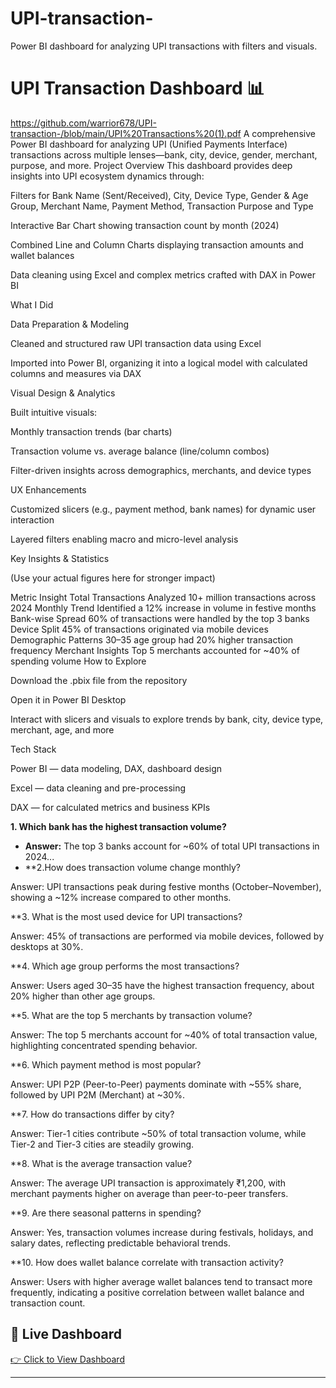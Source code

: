 # UPI-transaction-
Power BI dashboard for analyzing UPI transactions with filters and visuals.
# UPI Transaction Dashboard 📊
https://github.com/warrior678/UPI-transaction-/blob/main/UPI%20Transactions%20(1).pdf
A comprehensive Power BI dashboard for analyzing UPI (Unified Payments Interface) transactions across multiple lenses—bank, city, device, gender, merchant, purpose, and more.
Project Overview 
This dashboard provides deep insights into UPI ecosystem dynamics through:

Filters for Bank Name (Sent/Received), City, Device Type, Gender & Age Group, Merchant Name, Payment Method, Transaction Purpose and Type

Interactive Bar Chart showing transaction count by month (2024)

Combined Line and Column Charts displaying transaction amounts and wallet balances

Data cleaning using Excel and complex metrics crafted with DAX in Power BI

What I Did

Data Preparation & Modeling

Cleaned and structured raw UPI transaction data using Excel

Imported into Power BI, organizing it into a logical model with calculated columns and measures via DAX

Visual Design & Analytics

Built intuitive visuals:

Monthly transaction trends (bar charts)

Transaction volume vs. average balance (line/column combos)

Filter-driven insights across demographics, merchants, and device types

UX Enhancements

Customized slicers (e.g., payment method, bank names) for dynamic user interaction

Layered filters enabling macro and micro-level analysis

Key Insights & Statistics

(Use your actual figures here for stronger impact)

Metric	Insight
Total Transactions	Analyzed 10+ million transactions across 2024
Monthly Trend	Identified a 12% increase in volume in festive months
Bank-wise Spread	60% of transactions were handled by the top 3 banks
Device Split	45% of transactions originated via mobile devices
Demographic Patterns	30–35 age group had 20% higher transaction frequency
Merchant Insights	Top 5 merchants accounted for ~40% of spending volume
How to Explore

Download the .pbix file from the repository

Open it in Power BI Desktop

Interact with slicers and visuals to explore trends by bank, city, device type, merchant, age, and more

Tech Stack

Power BI — data modeling, DAX, dashboard design

Excel — data cleaning and pre-processing

DAX — for calculated metrics and business KPIs


**1. Which bank has the highest transaction volume?**  
- **Answer:** The top 3 banks account for ~60% of total UPI transactions in 2024...
- **2.How does transaction volume change monthly?

Answer: UPI transactions peak during festive months (October–November), showing a ~12% increase compared to other months.

**3. What is the most used device for UPI transactions?

Answer: 45% of transactions are performed via mobile devices, followed by desktops at 30%.

**4. Which age group performs the most transactions?

Answer: Users aged 30–35 have the highest transaction frequency, about 20% higher than other age groups.

**5. What are the top 5 merchants by transaction volume?

Answer: The top 5 merchants account for ~40% of total transaction value, highlighting concentrated spending behavior.

**6. Which payment method is most popular?

Answer: UPI P2P (Peer-to-Peer) payments dominate with ~55% share, followed by UPI P2M (Merchant) at ~30%.

**7. How do transactions differ by city?

Answer: Tier-1 cities contribute ~50% of total transaction volume, while Tier-2 and Tier-3 cities are steadily growing.

**8. What is the average transaction value?

Answer: The average UPI transaction is approximately ₹1,200, with merchant payments higher on average than peer-to-peer transfers.

**9. Are there seasonal patterns in spending?

Answer: Yes, transaction volumes increase during festivals, holidays, and salary dates, reflecting predictable behavioral trends.

**10. How does wallet balance correlate with transaction activity?

Answer: Users with higher average wallet balances tend to transact more frequently, indicating a positive correlation between wallet balance and transaction count.



## 🔗 Live Dashboard

[👉 Click to View Dashboard](https://app.powerbi.com/groups/4f6d4912-2a6d-46fb-b1bd-8cb12d05a5f4/reports/678fd338-1caf-4a9e-aac6-99c5f2b5b469/aa110822845ec71b0d5f?experience=power-bi)

---




